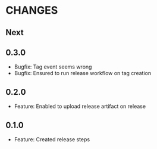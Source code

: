 # CHANGES

## Next

## 0.3.0

- Bugfix: Tag event seems wrong
- Bugfix: Ensured to run release workflow on tag creation

## 0.2.0

- Feature: Enabled to upload release artifact on release

## 0.1.0

- Feature: Created release steps
